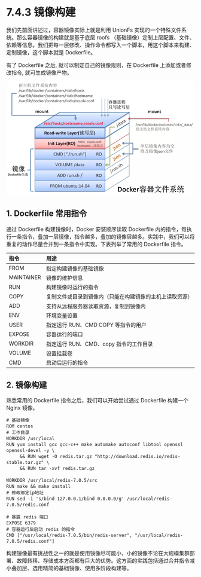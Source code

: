 # 7.4.3 镜像构建

我们先前面讲述过，容器镜像实际上就是利用 UnionFs 实现的一个特殊文件系统。那么容器镜像的构建就是基于底层 roofs （基础镜像）定制上层配置、文件、依赖等信息。我们把每一层修改、操作命令都写入一个脚本，用这个脚本来构建、定制镜像，这个脚本就是 Dockerfile。

有了 Dockerfile 之后, 就可以制定自己的镜像规则，在 Dockerfile 上添加或者修改指令, 就可生成镜像产物。

<div  align="center">
	<img src="../assets/docker-image.png" width = "500"  align=center />
</div>

## 1. Dockerfile 常用指令

通过 Dockerfile 构建镜像时，Docker 安装顺序读取 Dockerfile 内的指令，每执行一条指令，叠加一层镜像，指令越多，叠加的镜像层越多。实践中，我们可以将重复的动作尽量合并到一条指令中实现。下表列举了常用的 Dockerfile 指令。

|指令|用途|
|:--|:--|
|FROM| 指定构建镜像的基础镜像|
|MAINTAINER| 镜像的维护信息|
|RUN | 构建镜像时运行的指令|
|COPY| 复制文件或目录到镜像内（只能在构建镜像的主机上读取资源）|
|ADD| 支持从远程服务器读取资源，复制到镜像内|
|ENV| 环境变量设置|
|USER| 指定运行 RUN、CMD COPY 等指令的用户|
|EXPOSE| 容器运行的端口|
|WORKDIR| 指定运行 RUN、CMD、copy 指令的工作目录|
|VOLUME| 设置挂载卷|
|CMD| 启动后运行的指令|

## 2. 镜像构建

熟悉常用的 Dockerfile 指令之后，我们可以开始尝试通过 Dockerfile 构建一个 Nginx 镜像。

```
# 基础镜像
ROM centos
# 工作目录
WORKDIR /usr/local
RUN yum install gcc gcc-c++ make automake autoconf libtool openssl openssl-devel -y \
	 && RUN wget -O redis.tar.gz "http://download.redis.io/redis-stable.tar.gz" \
	 && RUN tar -xvf redis.tar.gz

WORKDIR /usr/local/redis-7.0.5/src
RUN make && make install
# 修改绑定ip地址
RUN sed -i 's/bind 127.0.0.1/bind 0.0.0.0/g' /usr/local/redis-7.0.5/redis.conf

# 暴露 redis 端口
EXPOSE 6379
# 容器运行后启动 redis 的指令
CMD ["/usr/local/redis-7.0.5/bin/redis-server", "/usr/local/redis-7.0.5/redis.conf"]
```

构建镜像最有挑战性之一的就是使用镜像尽可能小，小的镜像不论在大规模集群部署、故障转移、存储成本方面都有巨大的优势。这方面的实践包括通过合并指令减小叠加层、选用精简的基础镜像、使用多阶段构建等。